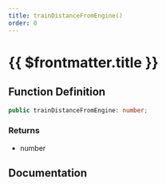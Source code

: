 ```yaml
---
title: trainDistanceFromEngine()
order: 0
---
```


# {{ $frontmatter.title }}

## Function Definition

```ts
public trainDistanceFromEngine: number;
```

### Returns

* number

## Documentation

<!--@include: ./parts/trainDistanceFromEngine.md-->
